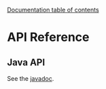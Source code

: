 [Documentation table of contents](TOC.md)

# API Reference

## Java API

See the [javadoc](http://deib-polimi.github.io/modaclouds-app-level-dc/).